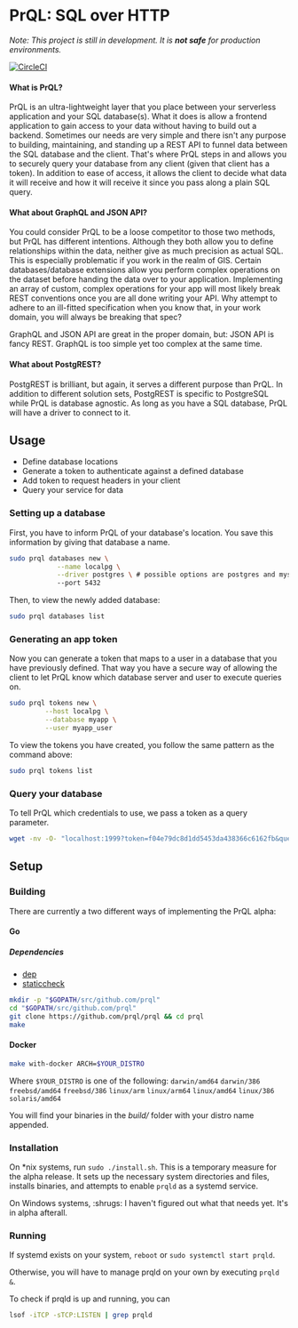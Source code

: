# PrQL: SQL over HTTP
_Note: This project is still in development. It is __not safe__ for production environments._

[![CircleCI](https://circleci.com/gh/PrQL/prql/tree/master.svg?style=svg)](https://circleci.com/gh/PrQL/prql/tree/master)


#### What is PrQL?

PrQL is an ultra-lightweight layer that you place between your serverless application and your SQL database(s). 
What it does is allow a frontend application to gain access to your data without having to build out a backend.
Sometimes our needs are very simple and there isn't any purpose to building, maintaining, and standing up a REST API
to funnel data between the SQL database and the client. That's where PrQL steps in and allows you to securely query
your database from any client (given that client has a token). In addition to ease of access, it allows the client to
decide what data it will receive and how it will receive it since you pass along a plain SQL query.

#### What about GraphQL and JSON API?

You could consider PrQL to be a loose competitor to those two methods, but PrQL has different intentions. Although they 
both allow you to define relationships within the data, neither give as much precision as actual SQL. This is especially
problematic if you work in the realm of GIS. Certain databases/database extensions allow you perform  complex operations on 
the dataset before handing the data over to your application. Implementing an array of custom, complex operations for your 
app will most likely break REST conventions once you are all done writing your API. Why attempt to adhere to an ill-fitted 
specification when you know that, in your work domain, you will always be breaking that spec?

GraphQL and JSON API are great in the proper domain, but: JSON API is fancy REST. GraphQL is too simple yet too complex at 
the same time.

#### What about PostgREST?

PostgREST is brilliant, but again, it serves a different purpose than PrQL. In addition to different solution sets, PostgREST
is specific to PostgreSQL while PrQL is database agnostic. As long as you have a SQL database, PrQL will have a driver to 
connect to it. 


## Usage

- Define database locations
- Generate a token to authenticate against a defined database
- Add token to request headers in your client
- Query your service for data


### Setting up a database

First, you have to inform PrQL of your database's location. You save this information by giving that database a name.

```sh
sudo prql databases new \
            --name localpg \
            --driver postgres \ # possible options are postgres and mysql (will add more post-alpha)
            --port 5432
```

Then, to view the newly added database:
```sh
sudo prql databases list
```


### Generating an app token

Now you can generate a token that maps to a user in a database that you have previously defined. That way you have a 
secure way of allowing the client to let PrQL know which database server and user to execute queries on.

```sh
sudo prql tokens new \
         --host localpg \
         --database myapp \
         --user myapp_user
```

To view the tokens you have created, you follow the same pattern as the command above:
```sh
sudo prql tokens list
```

### Query your database

To tell PrQL which credentials to use, we pass a token as a query parameter. 

```sh
wget -nv -O- "localhost:1999?token=f04e79dc8d1dd5453da438366c6162fb&query=SELECT id, name FROM users WHERE login_attempts > 3"
```


## Setup

### Building

There are currently a two different ways of implementing the PrQL alpha:

#### Go

##### Dependencies
- [dep](https://github.com/golang/dep#installation)
- [staticcheck](https://github.com/dominikh/go-tools/tree/master/cmd/staticcheck)

```sh
mkdir -p "$GOPATH/src/github.com/prql"
cd "$GOPATH/src/github.com/prql"
git clone https://github.com/prql/prql && cd prql
make
```

#### Docker

```sh
make with-docker ARCH=$YOUR_DISTRO
```
Where `$YOUR_DISTRO` is one of the following: `darwin/amd64` `darwin/386` `freebsd/amd64` `freebsd/386` `linux/arm` `linux/arm64` `linux/amd64` `linux/386` `solaris/amd64`

You will find your binaries in the _build/_ folder with your distro name appended.

### Installation

On *nix systems, run `sudo ./install.sh`. This is a temporary measure for the alpha release. It sets up the necessary
system directories and files, installs binaries, and attempts to enable `prqld` as a systemd service.

On Windows systems, :shrugs: I haven't figured out what that needs yet. It's in alpha afterall.

### Running

If systemd exists on your system, `reboot` or `sudo systemctl start prqld`.

Otherwise, you will have to manage prqld on your own by executing `prqld &`.

To check if prqld is up and running, you can 
```sh
lsof -iTCP -sTCP:LISTEN | grep prqld
```
